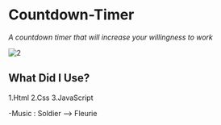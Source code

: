 # Countdown-Timer
 *A countdown timer that will increase your willingness to work* <br>
 
![2](https://user-images.githubusercontent.com/51884151/126074367-59a8abf8-3a15-4a2b-a659-1d73fb47a575.png)
## What Did I Use?
  1.Html
  2.Css
  3.JavaScript
  
  -Music : Soldier --> Fleurie
